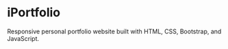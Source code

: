# iPortfolio
Responsive personal portfolio website built with HTML, CSS, Bootstrap, and JavaScript.
